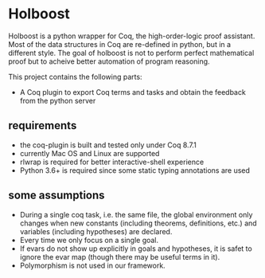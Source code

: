 Holboost
===

Holboost is a python wrapper for Coq, the high-order-logic proof assistant. Most of the data structures in Coq are re-defined in python, but in a different style. The goal of holboost is not to perform perfect mathematical proof but to acheive better automation of program reasoning.

This project contains the following parts:

- A Coq plugin to export Coq terms and tasks and obtain the feedback from the python server


## requirements

- the coq-plugin is built and tested only under Coq 8.7.1
- currently Mac OS and Linux are supported
- rlwrap is required for better interactive-shell experience
- Python 3.6+ is required since some static typing annotations are used

## some assumptions

- During a single coq task, i.e. the same file, the global environment only changes when new constants (including theorems, definitions, etc.) and variables (including hypotheses) are declared. 
- Every time we only focus on a single goal.
- If evars do not show up explicitly in goals and hypotheses, it is safet to ignore the evar map (though there may be useful terms in it).
- Polymorphism is not used in our framework.
